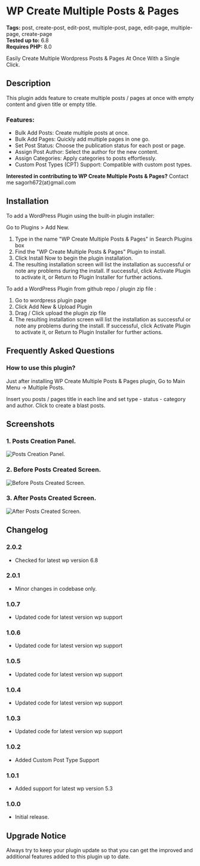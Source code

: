 # WP Create Multiple Posts & Pages

**Tags:** post, create-post, edit-post, multiple-post, page, edit-page, multiple-page, create-page \
**Tested up to:** 6.8 \
**Requires PHP:** 8.0

Easily Create Multiple Wordpress Posts & Pages At Once With a Single Click.

## Description

This plugin adds feature to create multiple posts / pages at once with empty content and given title or empty title.

### Features:

- Bulk Add Posts: Create multiple posts at once.
- Bulk Add Pages: Quickly add multiple pages in one go.
- Set Post Status: Choose the publication status for each post or page.
- Assign Post Author: Select the author for the new content.
- Assign Categories: Apply categories to posts effortlessly.
- Custom Post Types (CPT) Support: Compatible with custom post types.

**Interested in contributing to WP Create Multiple Posts & Pages?**
Contact me sagorh672(at)gmail.com

## Installation

To add a WordPress Plugin using the built-in plugin installer:

Go to Plugins > Add New.

1. Type in the name "WP Create Multiple Posts & Pages" in Search Plugins box
2. Find the "WP Create Multiple Posts & Pages" Plugin to install.
3. Click Install Now to begin the plugin installation.
4. The resulting installation screen will list the installation as successful or note any problems during the install.
If successful, click Activate Plugin to activate it, or Return to Plugin Installer for further actions.

To add a WordPress Plugin from github repo / plugin zip file :
1. Go to wordpress plugin page
2. Click Add New & Upload Plugin
3. Drag / Click upload the plugin zip file
4. The resulting installation screen will list the installation as successful or note any problems during the install.
If successful, click Activate Plugin to activate it, or Return to Plugin Installer for further actions.

## Frequently Asked Questions

### How to use this plugin?

Just after installing WP Create Multiple Posts & Pages plugin, Go to Main Menu -> Multiple Posts.

Insert you posts / pages title in each line and set type - status - category and author. Click to create a blast posts.

## Screenshots

### 1. Posts Creation Panel.

![Posts Creation Panel.](https://ps.w.org/wp-create-multiple-posts-pages/assets/screenshot-1.png)

### 2. Before Posts Created Screen.

![Before Posts Created Screen.](https://ps.w.org/wp-create-multiple-posts-pages/assets/screenshot-2.png)

### 3. After Posts Created Screen.

![After Posts Created Screen.](https://ps.w.org/wp-create-multiple-posts-pages/assets/screenshot-3.png)

## Changelog

### 2.0.2
- Checked for latest wp version 6.8

### 2.0.1
- Minor changes in codebase only.

### 1.0.7
- Updated code for latest version wp support

### 1.0.6
- Updated code for latest version wp support

### 1.0.5
- Updated code for latest version wp support

### 1.0.4
- Updated code for latest version wp support

### 1.0.3
- Updated code for latest version wp support

### 1.0.2
- Added Custom Post Type Support

### 1.0.1
- Added support for latest wp version 5.3

### 1.0.0
- Initial release.

## Upgrade Notice

Always try to keep your plugin update so that you can get the improved and additional features added to this plugin up to date.